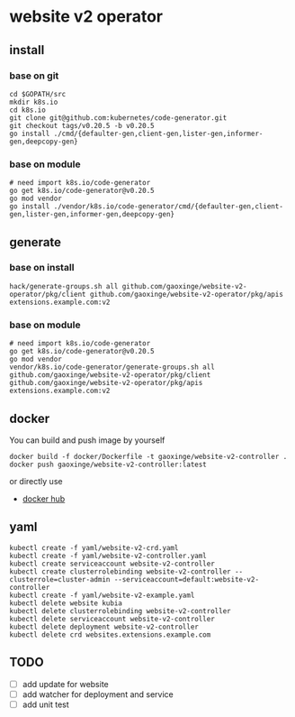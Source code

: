 # website v2 operator

## install

### base on git

```shell
cd $GOPATH/src
mkdir k8s.io
cd k8s.io
git clone git@github.com:kubernetes/code-generator.git
git checkout tags/v0.20.5 -b v0.20.5
go install ./cmd/{defaulter-gen,client-gen,lister-gen,informer-gen,deepcopy-gen}
```

### base on module

```shell
# need import k8s.io/code-generator
go get k8s.io/code-generator@v0.20.5
go mod vendor
go install ./vendor/k8s.io/code-generator/cmd/{defaulter-gen,client-gen,lister-gen,informer-gen,deepcopy-gen}
```

## generate

### base on install

```shell
hack/generate-groups.sh all github.com/gaoxinge/website-v2-operator/pkg/client github.com/gaoxinge/website-v2-operator/pkg/apis extensions.example.com:v2
```

### base on module

```shell
# need import k8s.io/code-generator
go get k8s.io/code-generator@v0.20.5
go mod vendor
vendor/k8s.io/code-generator/generate-groups.sh all github.com/gaoxinge/website-v2-operator/pkg/client github.com/gaoxinge/website-v2-operator/pkg/apis extensions.example.com:v2
```

## docker

You can build and push image by yourself

```shell
docker build -f docker/Dockerfile -t gaoxinge/website-v2-controller .
docker push gaoxinge/website-v2-controller:latest
```

or directly use

- [docker hub](https://hub.docker.com/r/gaoxinge/website-v2-controller)

## yaml

```shell
kubectl create -f yaml/website-v2-crd.yaml
kubectl create -f yaml/website-v2-controller.yaml
kubectl create serviceaccount website-v2-controller
kubectl create clusterrolebinding website-v2-controller --clusterrole=cluster-admin --serviceaccount=default:website-v2-controller
kubectl create -f yaml/website-v2-example.yaml
kubectl delete website kubia
kubectl delete clusterrolebinding website-v2-controller
kubectl delete serviceaccount website-v2-controller
kubectl delete deployment website-v2-controller
kubectl delete crd websites.extensions.example.com
```

## TODO

- [ ] add update for website
- [ ] add watcher for deployment and service
- [ ] add unit test